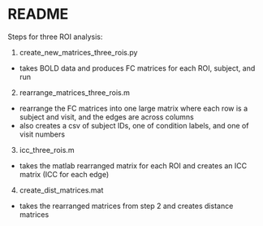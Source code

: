# README

Steps for three ROI analysis:
1. create_new_matrices_three_rois.py
- takes BOLD data and produces FC matrices for each ROI, subject, and run

2. rearrange_matrices_three_rois.m
- rearrange the FC matrices into one large matrix where each row is a subject and visit, and the edges are across columns
- also creates a csv of subject IDs, one of condition labels, and one of visit numbers

3. icc_three_rois.m
- takes the matlab rearranged matrix for each ROI and creates an ICC matrix (ICC for each edge)

4. create_dist_matrices.mat
- takes the rearranged matrices from step 2 and creates distance matrices

